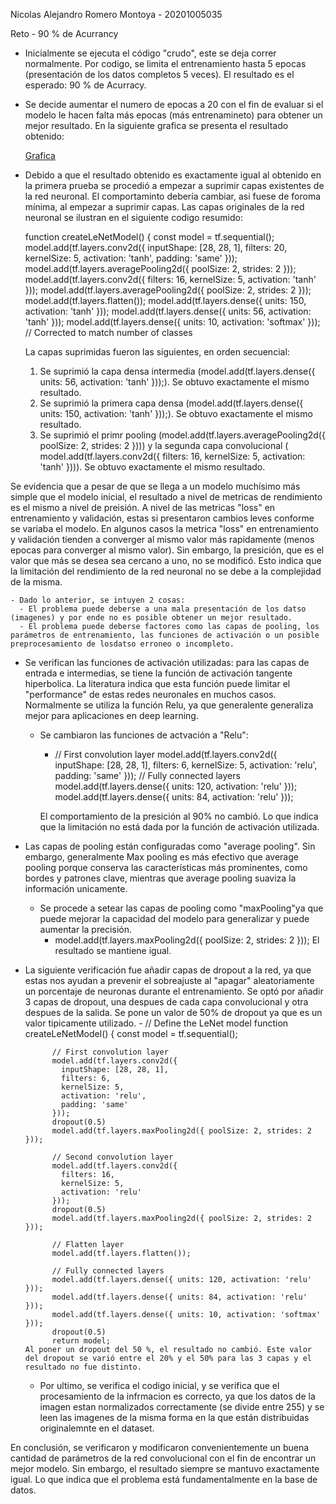 Nicolas Alejandro Romero Montoya - 20201005035

Reto - 90 % de Acurrancy

- Inicialmente se ejecuta el código "crudo", este se deja correr normalmente. Por codigo, se limita el entrenamiento hasta 5 epocas (presentación de los datos completos 5 veces). El resultado es el esperado: 90 % de Acurracy.

- Se decide aumentar el numero de epocas a 20 con el fin de evaluar si el modelo le hacen falta más epocas (más entrenamineto) para obtener un mejor resultado. En la siguiente grafica se presenta el resultado obtenido:

  [Grafica](https://drive.google.com/file/d/1IHBH0sGvojEu6ZUMuCIL4J_OXfQSl2Mz/view?usp=sharing)
  
- Debido a que el resultado obtenido es exactamente igual al obtenido en la primera prueba se procedió a empezar a suprimir capas existentes de la red neuronal. El comportaminto debería cambiar, asi fuese de foroma mínima, al empezar a suprimir capas. Las capas originales de la red neuronal se ilustran en el siguiente codigo resumido:

    function createLeNetModel() {
      const model = tf.sequential();
      model.add(tf.layers.conv2d({ inputShape: [28, 28, 1], filters: 20, kernelSize: 5, activation: 'tanh', padding: 'same' }));
      model.add(tf.layers.averagePooling2d({ poolSize: 2, strides: 2 }));
      model.add(tf.layers.conv2d({ filters: 16, kernelSize: 5, activation: 'tanh' }));
      model.add(tf.layers.averagePooling2d({ poolSize: 2, strides: 2 }));
      model.add(tf.layers.flatten());
      model.add(tf.layers.dense({ units: 150, activation: 'tanh' }));
      model.add(tf.layers.dense({ units: 56, activation: 'tanh' }));
      model.add(tf.layers.dense({ units: 10, activation: 'softmax' })); // Corrected to match number of classes
  
  La capas suprimidas fueron las siguientes, en orden secuencial:

  1. Se suprimió la capa densa intermedia (model.add(tf.layers.dense({ units: 56, activation: 'tanh' }));). Se obtuvo exactamente el mismo resultado.
  2. Se suprimió la primera capa densa (model.add(tf.layers.dense({ units: 150, activation: 'tanh' }));). Se obtuvo exactamente el mismo resultado.
  3. Se suprimió el primr pooling (model.add(tf.layers.averagePooling2d({ poolSize: 2, strides: 2 }))) y la segunda capa convolucional ( model.add(tf.layers.conv2d({ filters: 16, kernelSize: 5, activation: 'tanh' }))). Se obtuvo exactamente el mismo resultado.
 
Se evidencia que a pesar de que se llega a un modelo muchísimo más simple que el modelo inicial, el resultado a nivel de metricas de rendimiento es el mismo a nivel de preisión. A nivel de las metricas "loss" en entrenamiento y validación, estas si presentaron cambios leves conforme se variaba el modelo. En algunos casos la metrica "loss" en entrenamiento y validación tienden a converger al mismo valor más rapidamente (menos epocas para converger al mismo valor). Sin embargo, la presición, que es el valor que más se desea sea cercano a uno, no se modificó. Esto indica que la limitación del rendimiento de la red neuronal no se debe a la complejidad de la misma. 

    - Dado lo anterior, se intuyen 2 cosas:
      - El problema puede deberse a una mala presentación de los datso (imagenes) y por ende no es posible obtener un mejor resultado.
      - El problema puede deberse factores como las capas de pooling, los parámetros de entrenamiento, las funciones de activación o un posible preprocesamiento de losdatso erroneo o incompleto.

- Se verifican las funciones de activación utilizadas: para las capas de entrada e intermedias, se tiene la función de activación tangente hiperbolica. La literatura indica que esta función puede limitar el "performance" de estas redes neuronales en muchos casos. Normalmente se utiliza la función Relu, ya que generalente generaliza mejor para aplicaciones en deep learning.

  - Se cambiaron las funciones de actvación a "Relu":
    - // First convolution layer
      model.add(tf.layers.conv2d({
        inputShape: [28, 28, 1],
        filters: 6,
        kernelSize: 5,
        activation: 'relu',
        padding: 'same'
      }));
      // Fully connected layers
      model.add(tf.layers.dense({ units: 120, activation: 'relu' }));
      model.add(tf.layers.dense({ units: 84, activation: 'relu' }));
      
    El comportamiento de la presición al 90% no cambió. Lo que indica que la limitación no está dada por la función de activación utilizada.
 
- Las capas de pooling están configuradas como "average pooling". Sin embargo, generalmente Max pooling es más efectivo que average pooling porque conserva las características más prominentes, como bordes y patrones clave, mientras que average pooling suaviza la información unicamente.

  - Se procede a setear las capas de pooling como "maxPooling"ya que puede mejorar la capacidad del modelo para generalizar y puede aumentar la precisión.
    - model.add(tf.layers.maxPooling2d({ poolSize: 2, strides: 2 }));
    El resultado se mantiene igual.

- La siguiente verificación fue añadir capas de dropout a la red, ya que estas nos ayudan a prevenir el sobreajuste al "apagar" aleatoriamente un porcentaje de neuronas durante el entrenamiento. Se optó por añadir 3 capas de dropout, una despues de cada capa convolucional y otra despues de la salida. Se pone un valor de 50% de dropout ya que es un valor tipicamente utilizado.
          - // Define the LeNet model
          function createLeNetModel() {
            const model = tf.sequential();
      
            // First convolution layer
            model.add(tf.layers.conv2d({
              inputShape: [28, 28, 1],
              filters: 6,
              kernelSize: 5,
              activation: 'relu',
              padding: 'same'
            }));
            dropout(0.5)
            model.add(tf.layers.maxPooling2d({ poolSize: 2, strides: 2 }));
      
            // Second convolution layer
            model.add(tf.layers.conv2d({
              filters: 16,
              kernelSize: 5,
              activation: 'relu'
            }));
            dropout(0.5)
            model.add(tf.layers.maxPooling2d({ poolSize: 2, strides: 2 }));
      
            // Flatten layer
            model.add(tf.layers.flatten());
      
            // Fully connected layers
            model.add(tf.layers.dense({ units: 120, activation: 'relu' }));
            model.add(tf.layers.dense({ units: 84, activation: 'relu' }));
            model.add(tf.layers.dense({ units: 10, activation: 'softmax' }));
            dropout(0.5)
            return model;
      Al poner un dropout del 50 %, el resultado no cambió. Este valor del dropout se varió entre el 20% y el 50% para las 3 capas y el resultado no fue distinto.

  - Por ultimo, se verifica el codigo inicial, y se verifica que el procesamiento de la infrmacion es correcto, ya que los datos de la imagen estan normalizados correctamente (se divide entre 255) y se leen las imagenes de la misma forma en la que están distribuidas originalemnte en el dataset.

En conclusión, se verificaron y modificaron convenientemente un buena cantidad de parámetros de la red convolucional con el fin de encontrar un mejor modelo. Sin embargo, el resultado siempre se mantuvo exactamente igual. Lo que indica que el problema está fundamentalmente en la base de datos. 
  



